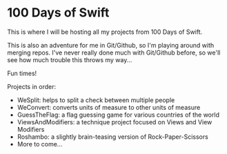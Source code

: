 # 100 Days of Swift

This is where I will be hosting all my projects from 100 Days of Swift.

This is also an adventure for me in Git/Github, so I'm playing around with merging repos.
I've never really done much with Git/Github before, so we'll see how much trouble this throws my way...

Fun times!

Projects in order:
* WeSplit: helps to split a check between multiple people
* WeConvert: converts units of measure to other units of measure
* GuessTheFlag: a flag guessing game for various countries of the world
* ViewsAndModifiers: a technique project focused on Views and View Modifiers
* Roshambo: a slightly brain-teasing version of Rock-Paper-Scissors
* More to come...
